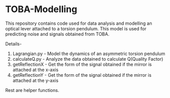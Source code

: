 # TOBA-Modelling

This repository contains code used for data analysis and modelling an optical lever attached to a torsion pendulum. This model is used for predicting noise and signals obtained from TOBA.

Details-
1. Lagrangian.py - Model the dynamics of an asymmetric torsion pendulum
2. calculateQ.py - Analyze the data obtained to calculate Q(Quality Factor)
3. getReflectionX - Get the form of the signal obtained if the mirror is attached at the x-axis
4. getReflectionY - Get the form of the signal obtained if the mirror is attached at the y-axis

Rest are helper functions.
